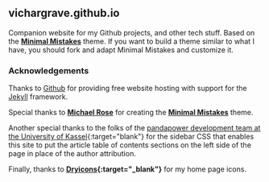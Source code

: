 ## vichargrave.github.io

Companion website for my Github projects, and other tech stuff.  Based on the **[Minimal Mistakes](https://github.com/mmistakes/minimal-mistakes/)** theme.  If you want to build a theme similar to what I have, you should fork and adapt Minimal Mistakes and customize it.

### Acknowledgements

Thanks to [Github](https://github.com) for providing free website hosting with support for the [Jekyll](https://jekyllrb.com/) framework.  

Special thanks to **[Michael Rose](https://github.com/mmistakes/)** for creating the **[Minimal Mistakes](https://github.com/mmistakes/minimal-mistakes/)** theme.

Another special thanks to the folks of the [pandapower development team at the University of Kassel](https://github.com/e2nIEE){:target="blank"} for the sidebar CSS that enables this site to put the article table of contents sections on the left side of the page in place of the author attribution.

Finally, thanks to **[Dryicons](https://dryicons.com/icon-packs/handy-icons-set){:target="_blank"}** for my home page icons.
